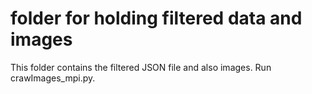# folder for holding filtered data and images

This folder contains the filtered JSON file and also images. Run crawImages_mpi.py.
